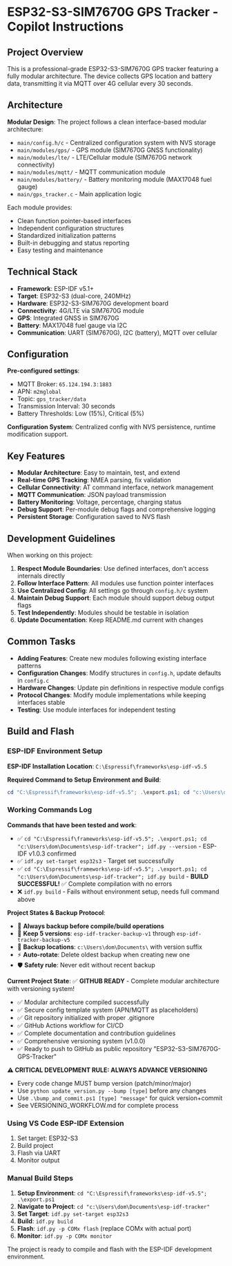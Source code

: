 # ESP32-S3-SIM7670G GPS Tracker - Copilot Instructions

## Project Overview

This is a professional-grade ESP32-S3-SIM7670G GPS tracker featuring a fully modular architecture. The device collects GPS location and battery data, transmitting it via MQTT over 4G cellular every 30 seconds.

## Architecture

**Modular Design**: The project follows a clean interface-based modular architecture:

- `main/config.h/c` - Centralized configuration system with NVS storage
- `main/modules/gps/` - GPS module (SIM7670G GNSS functionality)  
- `main/modules/lte/` - LTE/Cellular module (SIM7670G network connectivity)
- `main/modules/mqtt/` - MQTT communication module
- `main/modules/battery/` - Battery monitoring module (MAX17048 fuel gauge)
- `main/gps_tracker.c` - Main application logic

Each module provides:
- Clean function pointer-based interfaces
- Independent configuration structures
- Standardized initialization patterns
- Built-in debugging and status reporting
- Easy testing and maintenance

## Technical Stack

- **Framework**: ESP-IDF v5.1+
- **Target**: ESP32-S3 (dual-core, 240MHz)
- **Hardware**: ESP32-S3-SIM7670G development board
- **Connectivity**: 4G/LTE via SIM7670G module
- **GPS**: Integrated GNSS in SIM7670G
- **Battery**: MAX17048 fuel gauge via I2C
- **Communication**: UART (SIM7670G), I2C (battery), MQTT over cellular

## Configuration

**Pre-configured settings**:
- MQTT Broker: `65.124.194.3:1883`
- APN: `m2mglobal`
- Topic: `gps_tracker/data`
- Transmission Interval: 30 seconds
- Battery Thresholds: Low (15%), Critical (5%)

**Configuration System**: Centralized config with NVS persistence, runtime modification support.

## Key Features

- **Modular Architecture**: Easy to maintain, test, and extend
- **Real-time GPS Tracking**: NMEA parsing, fix validation
- **Cellular Connectivity**: AT command interface, network management
- **MQTT Communication**: JSON payload transmission
- **Battery Monitoring**: Voltage, percentage, charging status
- **Debug Support**: Per-module debug flags and comprehensive logging
- **Persistent Storage**: Configuration saved to NVS flash

## Development Guidelines

When working on this project:

1. **Respect Module Boundaries**: Use defined interfaces, don't access internals directly
2. **Follow Interface Pattern**: All modules use function pointer interfaces
3. **Use Centralized Config**: All settings go through `config.h/c` system
4. **Maintain Debug Support**: Each module should support debug output flags
5. **Test Independently**: Modules should be testable in isolation
6. **Update Documentation**: Keep README.md current with changes

## Common Tasks

- **Adding Features**: Create new modules following existing interface patterns
- **Configuration Changes**: Modify structures in `config.h`, update defaults in `config.c`
- **Hardware Changes**: Update pin definitions in respective module configs
- **Protocol Changes**: Modify module implementations while keeping interfaces stable
- **Testing**: Use module interfaces for independent testing

## Build and Flash

### ESP-IDF Environment Setup

**ESP-IDF Installation Location**: `C:\Espressif\frameworks\esp-idf-v5.5`

**Required Command to Setup Environment and Build**:
```powershell
cd "C:\Espressif\frameworks\esp-idf-v5.5"; .\export.ps1; cd "c:\Users\dom\Documents\esp-idf-tracker"; idf.py build
```

### Working Commands Log

**Commands that have been tested and work**:
- ✅ `cd "C:\Espressif\frameworks\esp-idf-v5.5"; .\export.ps1; cd "c:\Users\dom\Documents\esp-idf-tracker"; idf.py --version` - ESP-IDF v1.0.3 confirmed
- ✅ `idf.py set-target esp32s3` - Target set successfully
- ✅ `cd "C:\Espressif\frameworks\esp-idf-v5.5"; .\export.ps1; cd "c:\Users\dom\Documents\esp-idf-tracker"; idf.py build` - **BUILD SUCCESSFUL!** ✅ Complete compilation with no errors
- ❌ `idf.py build` - Fails without environment setup, needs full command above

**Project States & Backup Protocol**:
- 🔄 **Always backup before compile/build operations**
- 📁 **Keep 5 versions**: `esp-idf-tracker-backup-v1` through `esp-idf-tracker-backup-v5`
- 💾 **Backup locations**: `c:\Users\dom\Documents\` with version suffix
- ⚡ **Auto-rotate**: Delete oldest backup when creating new one
- 🛡️ **Safety rule**: Never edit without recent backup

**Current Project State**: ✅ **GITHUB READY** - Complete modular architecture with versioning system! 
- ✅ Modular architecture compiled successfully
- ✅ Secure config template system (APN/MQTT as placeholders) 
- ✅ Git repository initialized with proper .gitignore
- ✅ GitHub Actions workflow for CI/CD
- ✅ Complete documentation and contribution guidelines
- ✅ Comprehensive versioning system (v1.0.0)
- ✅ Ready to push to GitHub as public repository "ESP32-S3-SIM7670G-GPS-Tracker"

**⚠️ CRITICAL DEVELOPMENT RULE: ALWAYS ADVANCE VERSIONING**
- Every code change MUST bump version (patch/minor/major)
- Use `python update_version.py --bump [type]` before any changes
- Use `.\bump_and_commit.ps1 [type] "message"` for quick version+commit
- See VERSIONING_WORKFLOW.md for complete process

### Using VS Code ESP-IDF Extension

1. Set target: ESP32-S3
2. Build project
3. Flash via UART
4. Monitor output

### Manual Build Steps

1. **Setup Environment**: `cd "C:\Espressif\frameworks\esp-idf-v5.5"; .\export.ps1`
2. **Navigate to Project**: `cd "c:\Users\dom\Documents\esp-idf-tracker"`
3. **Set Target**: `idf.py set-target esp32s3`
4. **Build**: `idf.py build`
5. **Flash**: `idf.py -p COMx flash` (replace COMx with actual port)
6. **Monitor**: `idf.py -p COMx monitor`

The project is ready to compile and flash with the ESP-IDF development environment.